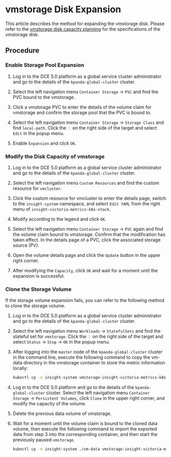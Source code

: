 # vmstorage Disk Expansion

This article describes the method for expanding the vmstorage disk. 
Please refer to the [vmstorage disk capacity planning](../res-plan/vms-res-plan.md) for the specifications of the vmstorage disk.

## Procedure

### Enable Storage Pool Expansion

1. Log in to the DCE 5.0 platform as a global service cluster administrator and go to the details of the `kpanda-global-cluster` cluster.
2. Select the left navigation menu `Container Storage` -> `PVC` and find the PVC bound to the vmstorage.



3. Click a vmstorage PVC to enter the details of the volume claim for vmstorage and confirm the storage pool that the PVC is bound to.



4. Select the left navigation menu `Container Storage` -> `Storage Class` and find `local-path`. Click the `⋮` on the right side of the target and select `Edit` in the popup menu.



5. Enable `Expansion` and click `OK`.



### Modify the Disk Capacity of vmstorage

1. Log in to the DCE 5.0 platform as a global service cluster administrator and go to the details of the `kpanda-global-cluster` cluster.
2. Select the left navigation menu `Custom Resources` and find the custom resource for `vmcluster`.



3. Click the custom resource for vmcluster to enter the details page, switch to the `insight-system` namespace, and select `Edit YAML` from the right menu of `insight-victoria-metrics-k8s-stack`.



4. Modify according to the legend and click `OK`.



5. Select the left navigation menu `Container Storage` -> `PVC` again and find the volume claim bound to vmstorage. Confirm that the modification has taken effect. In the details page of a PVC, click the associated storage source (PV).



6. Open the volume details page and click the `Update` button in the upper right corner.



7. After modifying the `Capacity`, click `OK` and wait for a moment until the expansion is successful.



### Clone the Storage Volume

If the storage volume expansion fails, you can refer to the following method to clone the storage volume.

1. Log in to the DCE 5.0 platform as a global service cluster administrator and go to the details of the `kpanda-global-cluster` cluster.
2. Select the left navigation menu `Workloads` -> `StatefulSets` and find the stateful set for `vmstorage`. Click the `⋮` on the right side of the target and select `Status` -> `Stop` -> `OK` in the popup menu.



3. After logging into the `master` node of the `kpanda-global-cluster` cluster in the command line, execute the following command to copy the vm-data directory in the vmstorage container to store the metric information locally:

    ```bash
    kubectl cp -n insight-system vmstorage-insight-victoria-metrics-k8s-stack-1:vm-data ./vm-data
    ```

4. Log in to the DCE 5.0 platform and go to the details of the `kpanda-global-cluster` cluster. Select the left navigation menu `Container Storage` -> `Persistent Volumes`, click `Clone` in the upper right corner, and modify the capacity of the volume.



5. Delete the previous data volume of vmstorage.



6. Wait for a moment until the volume claim is bound to the cloned data volume, then execute the following command to import the exported data from step 3 into the corresponding container, and then start the previously paused `vmstorage`.

    ```bash
    kubectl cp -n insight-system ./vm-data vmstorage-insight-victoria-metrics-k8s-stack-1:vm-data
    ```
